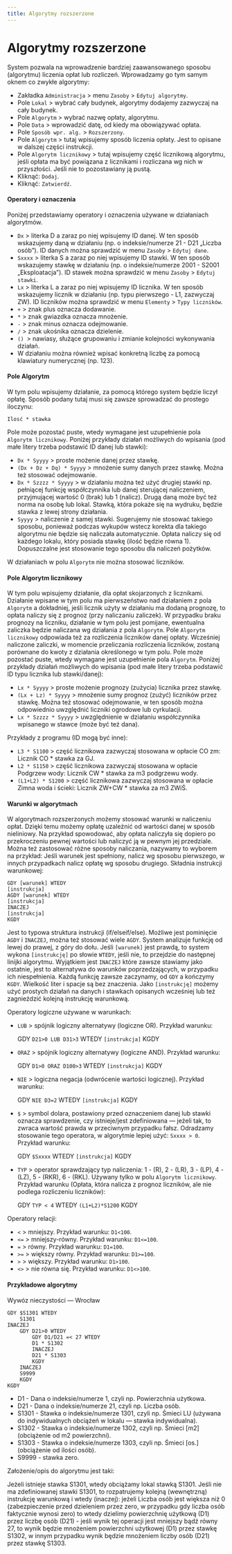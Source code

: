 ```yaml
---
title: Algorytmy rozszerzone
---
```


# Algorytmy rozszerzone

System pozwala na wprowadzenie bardziej zaawansowanego sposobu (algorytmu) liczenia opłat lub rozliczeń. Wprowadzamy go tym samym oknem co zwykłe algorytmy:

- Zakładka `Administracja` > menu `Zasoby` > `Edytuj algorytmy`.
- Pole `Lokal` > wybrać cały budynek, algorytmy dodajemy zazwyczaj na cały budynek.
- Pole `Algorytm` > wybrać nazwę opłaty, algorytmu.
- Pole `Data` > wprowadzić datę, od kiedy ma obowiązywać opłata.
- Pole `Sposób wpr. alg.` > `Rozszerzony`.
- Pole `Algorytm` > tutaj wpisujemy sposób liczenia opłaty. Jest to opisane w dalszej części instrukcji.
- Pole `Algorytm licznikowy` > tutaj wpisujemy część licznikową algorytmu, jeśli opłata ma być powiązana z licznikami i rozliczana wg nich w przyszłości. Jeśli nie to pozostawiany ją pustą.
- Kliknąć: `Dodaj`.
- Kliknąć: `Zatwierdź`.

#### Operatory i oznaczenia

Poniżej przedstawiamy operatory i oznaczenia używane w działaniach algorytmów.

- `Dx` > literka D a zaraz po niej wpisujemy ID danej. W ten sposób wskazujemy daną w działaniu (np. o indeksie/numerze 21 - D21 „Liczba osób”). ID danych można sprawdzić w menu `Zasoby` > `Edytuj dane`.
- `Sxxxx` > literka S a zaraz po niej wpisujemy ID stawki. W ten sposób wskazujemy stawkę w działaniu (np. o indeksie/numerze 2001 - S2001 „Eksploatacja”). ID stawek można sprawdzić w menu `Zasoby` > `Edytuj stawki`.
- `Lx` > literka L a zaraz po niej wpisujemy ID licznika. W ten sposób wskazujemy licznik w działaniu (np. typu pierwszego - L1, zazwyczaj ZW). ID liczników można sprawdzić w menu `Elementy` > `Typy liczników`.
- `+` > znak plus oznacza dodawanie.
- `*` > znak gwiazdka oznacza mnożenie.
- `-` > znak minus oznacza odejmowanie.
- `/` > znak ukośnika oznacza dzielenie.
- `() `> nawiasy, służące grupowaniu i zmianie kolejności wykonywania działań.
- W działaniu można również wpisać konkretną liczbę za pomocą klawiatury numerycznej (np. 123).

#### Pole Algorytm

W tym polu wpisujemy działanie, za pomocą którego system będzie liczył opłatę. Sposób podany tutaj musi się zawsze sprowadzać do prostego iloczynu:

    Ilosć * stawka

Pole może pozostać puste, wtedy wymagane jest uzupełnienie pola `Algorytm licznikowy`. Poniżej przykłady działań możliwych do wpisania (pod małe litery trzeba podstawić ID danej lub stawki):

- `Dx * Syyyy` > proste możenie danej przez stawkę.
- `(Dx + Dz + Dq) * Syyyy` > mnożenie sumy danych przez stawkę. Można też stosować odejmowanie.
- `Dx * Szzzz * Syyyy` > w działaniu można też użyć drugiej stawki np. pełniącej funkcję współczynnika lub danej sterującej naliczeniem, przyjmującej wartość 0 (brak) lub 1 (nalicz). Drugą daną może być też norma na osobę lub lokal. Stawką, która pokaże się na wydruku, będzie stawka z lewej strony działania.
- `Syyyy` > naliczenie z samej stawki. Sugerujemy nie stosować takiego sposobu, ponieważ podczas wykupów wstecz korekta dla takiego algorytmu nie będzie się naliczała automatycznie. Opłata naliczy się od każdego lokalu, który posiada stawkę (ilość będzie równa 1). Dopuszczalne jest stosowanie tego sposobu dla naliczeń pożytków.

W działaniach w polu `Algorytm` nie można stosować liczników.

#### Pole Algorytm licznikowy

W tym polu wpisujemy działanie, dla opłat skojarzonych z licznikami. Działanie wpisane w tym polu ma pierwszeństwo nad działaniem z pola `Algorytm` a dokładniej, jeśli licznik użyty w działaniu ma dodaną prognozę, to opłata naliczy się z prognoz (przy naliczaniu zaliczek). W przypadku braku prognozy na liczniku, działanie w tym polu jest pomijane, ewentualna zaliczka będzie naliczana wg działania z pola `Algorytm`. Pole `Algorytm licznikowy` odpowiada też za rozliczenia liczników danej opłaty. Wcześniej naliczone zaliczki, w momencie przeliczania rozliczenia liczników, zostaną porównane do kwoty z działania określonego w tym polu. Pole może pozostać puste, wtedy wymagane jest uzupełnienie pola `Algorytm`. Poniżej przykłady działań możliwych do wpisania (pod małe litery trzeba podstawić ID typu licznika lub stawki/danej):

- `Lx * Syyyy` > proste możenie prognozy (zużycia) licznika przez stawkę.
- `(Lx + Lz) * Syyyy` > mnożenie sumy prognoz (zużyć) liczników przez stawkę. Można też stosować odejmowanie, w ten sposób można odpowiednio uwzględnić liczniki ogrodowe lub cyrkulacji.
- `Lx * Szzzz * Syyyy` > uwzględnienie w działaniu współczynnika wpisanego w stawce (może być też dana).

Przykłady z programu (ID mogą być inne):

- `L3 * S1100` > część licznikowa zazwyczaj stosowana w opłacie CO zm: Licznik CO * stawka za GJ.
- `L2 * S1150` > część licznikowa zazwyczaj stosowana w opłacie Podgrzew wody: Licznik CW * stawka za m3 podgrzewu wody.
- `(L1+L2) * S1200` > część licznikowa zazwyczaj stosowana w opłacie Zimna woda i ścieki: Licznik ZW+CW * stawka za m3 ZWiŚ.

#### Warunki w algorytmach

W algorytmach rozszerzonych możemy stosować warunki w naliczeniu opłat. Dzięki temu możemy opłatę uzależnić od wartości danej w sposób nieliniowy. Na przykład spowodować, aby opłata naliczyła się dopiero po przekroczeniu pewnej wartości lub naliczyć ją w pewnym jej przedziale. Można też zastosować różne sposoby naliczania, nazywamy to wyborem na przykład: Jeśli warunek jest spełniony, nalicz wg sposobu pierwszego, w innych przypadkach nalicz opłatę wg sposobu drugiego. Składnia instrukcji warunkowej:

    GDY [warunek] WTEDY
    [instrukcja]
    AGDY [warunek] WTEDY
    [instrukcja]
    INACZEJ
    [instrukcja]
    KGDY

Jest to typowa struktura instrukcji (if/elseif/else). Możliwe jest pominięcie `AGDY` i `INACZEJ`, można też stosować wiele `AGDY`. System analizuje funkcję od lewej do prawej, z góry do dołu. Jeśli `[warunek]` jest prawdą, to system wykona `[instrukcję]` po słowie `WTEDY`, jeśli nie, to przejdzie do następnej linijki algorytmu. Wyjątkiem jest `INACZEJ` które zawsze stawiamy jako ostatnie, jest to alternatywa do warunków poprzedzających, w przypadku ich niespełnienia. Każdą funkcję zawsze zaczynamy, od `GDY` a kończymy `KGDY`. Wielkość liter i spacje są bez znaczenia. Jako `[instrukcję]` możemy użyć prostych działań na danych i stawkach opisanych wcześniej lub też zagnieździć kolejną instrukcję warunkową.

Operatory logiczne używane w warunkach:

- `LUB` > spójnik logiczny alternatywy (logiczne OR). Przykład warunku:

    GDY `D21>0 LUB D31>3` WTEDY `[instrukcja]` KGDY

- `ORAZ` > spójnik logiczny alternatywy (logiczne AND). Przykład warunku:

    GDY `D1>0 ORAZ D100>3` WTEDY `[instrukcja]` KGDY

- `NIE` > logiczna negacja (odwrócenie wartości logicznej). Przykład warunku:

    GDY `NIE D3=2` WTEDY `[instrukcja]` KGDY

- `$` > symbol dolara, postawiony przed oznaczeniem danej lub stawki oznacza sprawdzenie, czy istnieje/jest zdefiniowana — jeżeli tak, to zwraca wartość prawda w przeciwnym przypadku fałsz. Odradzamy stosowanie tego operatora, w algorytmie lepiej użyć: `Sxxxx > 0`.  Przykład warunku:

    GDY `$Sxxxx` WTEDY `[instrukcja]` KGDY

- `TYP` > operator sprawdzający typ naliczenia: 1 - (R), 2 - (LR), 3 - (LP), 4 - (LZ), 5 - (RKR), 6 - (RKL). Używany tylko w polu `Algorytm licznikowy`. Przykład warunku (Opłata, która nalicza z prognoz liczników, ale nie podlega rozliczeniu liczników):

    GDY `TYP < 4` WTEDY `(L1+L2)*S1200` KGDY

Operatory relacji:

- `<` > mniejszy. Przykład warunku: `D1<100`.
- `<=` > mniejszy-równy. Przykład warunku:  `D1<=100`.
- `=` > równy. Przykład warunku: `D1=100`.
- `>=` > większy równy. Przykład warunku: `D1>=100`.
- `>` > większy. Przykład warunku: `D1>100`.
- `<>` > nie równa się. Przykład warunku: `D1<>100`.

#### Przykładowe algorytmy

Wywóz nieczystości — Wrocław


    GDY $S1301 WTEDY
        S1301
    INACZEJ
        GDY D21>0 WTEDY
            GDY D1/D21 =< 27 WTEDY
            D1 * S1302
            INACZEJ
            D21 * S1303
            KGDY
        INACZEJ
        S9999
        KGDY
    KGDY


- D1 - Dana o indeksie/numerze 1, czyli np. Powierzchnia użytkowa.
- D21 - Dana o indeksie/numerze 21, czyli np. Liczba osób.
- S1301 - Stawka o indeksie/numerze 1301, czyli np. Śmieci LU (używana do indywidualnych obciążeń w lokalu — stawka indywidualna).
- S1302 - Stawka o indeksie/numerze 1302, czyli np. Śmieci [m2] (obciążenie od m2 powierzchni).
- S1303 - Stawka o indeksie/numerze 1303, czyli np. Śmieci [os.] (obciążenie od ilości osób).
- S9999 - stawka zero.

Założenie/opis do algorytmu jest taki:

Jeżeli istnieje stawka S1301, wtedy obciążamy lokal stawką S1301. Jeśli nie ma zdefiniowanej stawki S1301, to rozpatrujemy kolejną (wewnętrzną) instrukcję warunkową i wtedy (inaczej): jeżeli Liczba osób jest większa niż 0 (zabezpieczenie przed dzieleniem przez zero, w przypadku gdy liczba osób faktycznie wynosi zero) to wtedy dzielimy powierzchnię użytkową (D1) przez liczbę osób (D21) - jeśli wynik tej operacji jest mniejszy bądź równy 27, to wynik będzie mnożeniem powierzchni użytkowej (D1) przez stawkę S1302, w innym przypadku wynik będzie mnożeniem liczby osób (D21) przez stawkę S1303.

